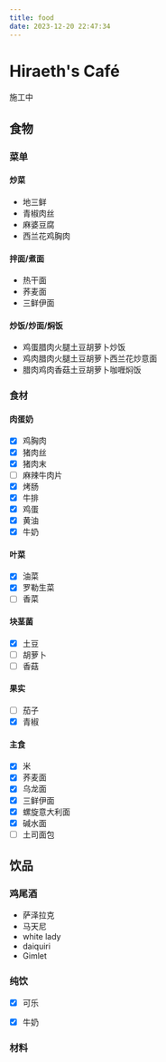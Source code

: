```yaml
---
title: food
date: 2023-12-20 22:47:34
---
```


# Hiraeth's Café

<p class= "note note-danger" >施工中</p>

## 食物

### 菜单

#### 炒菜

- 地三鲜
- 青椒肉丝
- 麻婆豆腐
- 西兰花鸡胸肉

#### 拌面/煮面

- 热干面
- 荞麦面
- 三鲜伊面

#### 炒饭/炒面/焖饭

- 鸡蛋腊肉火腿土豆胡萝卜炒饭
- 鸡肉腊肉火腿土豆胡萝卜西兰花炒意面
- 腊肉鸡肉香菇土豆胡萝卜咖喱焖饭

### 食材

#### 肉蛋奶

- [x] 鸡胸肉
- [x] 猪肉丝
- [x] 猪肉末
- [ ] 麻辣牛肉片
- [x] 烤肠
- [x] 牛排
- [x] 鸡蛋
- [x] 黄油
- [x] 牛奶

#### 叶菜

- [x] 油菜
- [x] 罗勒生菜
- [ ] 香菜

#### 块茎菌

- [x] 土豆
- [ ] 胡萝卜
- [ ] 香菇

#### 果实

- [ ] 茄子
- [x] 青椒

#### 主食

- [x] 米
- [x] 荞麦面
- [x] 乌龙面
- [x] 三鲜伊面
- [x] 螺旋意大利面
- [x] 碱水面
- [ ] 土司面包

## 饮品

### 鸡尾酒

- 萨泽拉克
- 马天尼
- white lady
- daiquiri
- Gimlet

### 纯饮

- [x] 可乐
- [x] 牛奶


### 材料
